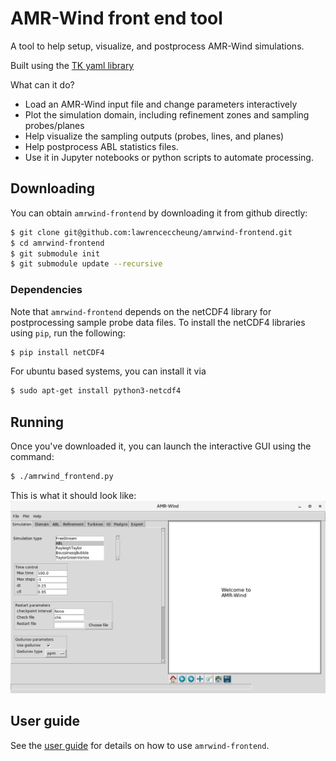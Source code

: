 # AMR-Wind front end tool

A tool to help setup, visualize, and postprocess AMR-Wind simulations.

Built using the [TK yaml library](https://github.com/lawrenceccheung/tkyamlgui)

What can it do?
- Load an AMR-Wind input file and change parameters interactively
- Plot the simulation domain, including refinement zones and sampling
  probes/planes
- Help visualize the sampling outputs (probes, lines, and planes)
- Help postprocess ABL statistics files.
- Use it in Jupyter notebooks or python scripts to automate
  processing.

## Downloading 
You can obtain `amrwind-frontend` by downloading it from github directly:
```bash
$ git clone git@github.com:lawrenceccheung/amrwind-frontend.git
$ cd amrwind-frontend
$ git submodule init
$ git submodule update --recursive
```
### Dependencies

Note that `amrwind-frontend` depends on the netCDF4 library for
postprocessing sample probe data files.  To install the netCDF4
libraries using `pip`, run the following:
```bash
$ pip install netCDF4
```

For ubuntu based systems, you can install it via
```bash
$ sudo apt-get install python3-netcdf4
```

## Running
Once you've downloaded it, you can launch the interactive GUI using
the command:

```bash
$ ./amrwind_frontend.py
```

This is what it should look like:
![screenshot](docs/amrwind_frontend_splash.png)

## User guide

See the [user guide](docs/README.md) for details on how to use
`amrwind-frontend`.

